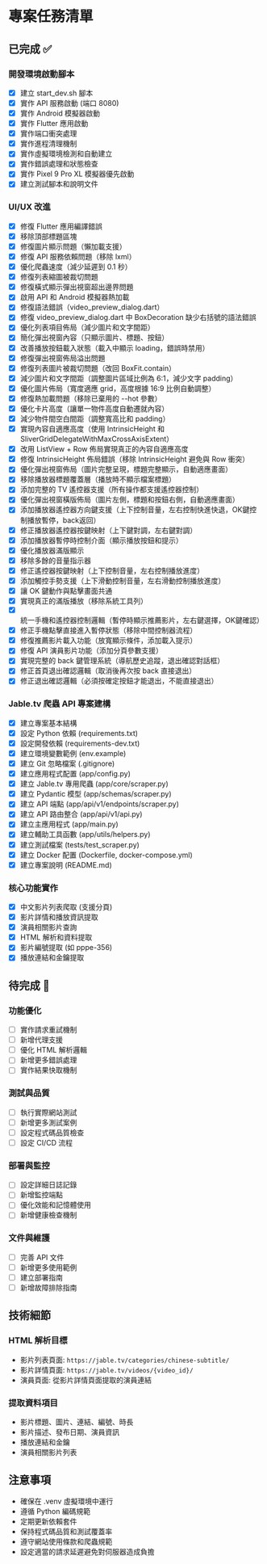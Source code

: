 # 專案任務清單

## 已完成 ✅

### 開發環境啟動腳本
- [x] 建立 start_dev.sh 腳本
- [x] 實作 API 服務啟動 (端口 8080)
- [x] 實作 Android 模擬器啟動
- [x] 實作 Flutter 應用啟動
- [x] 實作端口衝突處理
- [x] 實作進程清理機制
- [x] 實作虛擬環境檢測和自動建立
- [x] 實作錯誤處理和狀態檢查
- [x] 實作 Pixel 9 Pro XL 模擬器優先啟動
- [x] 建立測試腳本和說明文件

### UI/UX 改進
- [x] 修復 Flutter 應用編譯錯誤
- [x] 移除頂部標題區塊
- [x] 修復圖片顯示問題（懶加載支援）
- [x] 修復 API 服務依賴問題（移除 lxml）
- [x] 優化爬蟲速度（減少延遲到 0.1 秒）
- [x] 修復列表縮圖被裁切問題
- [x] 修復橫式顯示彈出視窗超出邊界問題
- [x] 啟用 API 和 Android 模擬器熱加載
- [x] 修復語法錯誤（video_preview_dialog.dart）
- [x] 修復 video_preview_dialog.dart 中 BoxDecoration 缺少右括號的語法錯誤
- [x] 優化列表項目佈局（減少圖片和文字間距）
- [x] 簡化彈出視窗內容（只顯示圖片、標題、按鈕）
- [x] 改善播放按鈕載入狀態（載入中顯示 loading，錯誤時禁用）
- [x] 修復彈出視窗佈局溢出問題
- [x] 修復列表圖片被裁切問題（改回 BoxFit.contain）
- [x] 減少圖片和文字間距（調整圖片區域比例為 6:1，減少文字 padding）
- [x] 優化圖片佈局（寬度適應 grid，高度根據 16:9 比例自動調整）
- [x] 修復熱加載問題（移除已棄用的 --hot 參數）
- [x] 優化卡片高度（讓單一物件高度自動遷就內容）
- [x] 減少物件間空白間距（調整寬高比和 padding）
- [x] 實現內容自適應高度（使用 IntrinsicHeight 和 SliverGridDelegateWithMaxCrossAxisExtent）
- [x] 改用 ListView + Row 佈局實現真正的內容自適應高度
- [x] 修復 IntrinsicHeight 佈局錯誤（移除 IntrinsicHeight 避免與 Row 衝突）
- [x] 優化彈出視窗佈局（圖片完整呈現，標題完整顯示，自動適應畫面）
- [x] 移除播放器標題覆蓋層（播放時不顯示檔案標題）
- [x] 添加完整的 TV 遙控器支援（所有操作都支援遙控器控制）
- [x] 優化彈出視窗橫版佈局（圖片左側，標題和按鈕右側，自動適應畫面）
- [x] 添加播放器遙控器方向鍵支援（上下控制音量，左右控制快進快退，OK鍵控制播放暫停，back返回）
- [x] 修正播放器遙控器按鍵映射（上下鍵對調，左右鍵對調）
- [x] 添加播放器暫停時控制介面（顯示播放按鈕和提示）
- [x] 優化播放器滿版顯示
- [x] 移除多餘的音量指示器
- [x] 修正遙控器按鍵映射（上下控制音量，左右控制播放進度）
- [x] 添加觸控手勢支援（上下滑動控制音量，左右滑動控制播放進度）
- [x] 讓 OK 鍵動作與點擊畫面共通
- [x] 實現真正的滿版播放（移除系統工具列）
- [x] 統一手機和遙控器控制邏輯（暫停時顯示推薦影片，左右鍵選擇，OK鍵確認）
- [x] 修正手機點擊直接進入暫停狀態（移除中間控制器流程）
- [x] 修復推薦影片載入功能（放寬顯示條件，添加載入提示）
- [x] 修復 API 演員影片功能（添加分頁參數支援）
- [x] 實現完整的 back 鍵管理系統（導航歷史追蹤，退出確認對話框）
- [x] 修正首頁退出確認邏輯（取消後再次按 back 直接退出）
- [x] 修正退出確認邏輯（必須按確定按鈕才能退出，不能直接退出）

### Jable.tv 爬蟲 API 專案建構
- [x] 建立專案基本結構
- [x] 設定 Python 依賴 (requirements.txt)
- [x] 設定開發依賴 (requirements-dev.txt)
- [x] 建立環境變數範例 (env.example)
- [x] 建立 Git 忽略檔案 (.gitignore)
- [x] 建立應用程式配置 (app/config.py)
- [x] 建立 Jable.tv 專用爬蟲 (app/core/scraper.py)
- [x] 建立 Pydantic 模型 (app/schemas/scraper.py)
- [x] 建立 API 端點 (app/api/v1/endpoints/scraper.py)
- [x] 建立 API 路由整合 (app/api/v1/api.py)
- [x] 建立主應用程式 (app/main.py)
- [x] 建立輔助工具函數 (app/utils/helpers.py)
- [x] 建立測試檔案 (tests/test_scraper.py)
- [x] 建立 Docker 配置 (Dockerfile, docker-compose.yml)
- [x] 建立專案說明 (README.md)

### 核心功能實作
- [x] 中文影片列表爬取 (支援分頁)
- [x] 影片詳情和播放資訊提取
- [x] 演員相關影片查詢
- [x] HTML 解析和資料提取
- [x] 影片編號提取 (如 pppe-356)
- [x] 播放連結和金鑰提取

## 待完成 🔄

### 功能優化
- [ ] 實作請求重試機制
- [ ] 新增代理支援
- [ ] 優化 HTML 解析邏輯
- [ ] 新增更多錯誤處理
- [ ] 實作結果快取機制

### 測試與品質
- [ ] 執行實際網站測試
- [ ] 新增更多測試案例
- [ ] 設定程式碼品質檢查
- [ ] 設定 CI/CD 流程

### 部署與監控
- [ ] 設定詳細日誌記錄
- [ ] 新增監控端點
- [ ] 優化效能和記憶體使用
- [ ] 新增健康檢查機制

### 文件與維護
- [ ] 完善 API 文件
- [ ] 新增更多使用範例
- [ ] 建立部署指南
- [ ] 新增故障排除指南

## 技術細節

### HTML 解析目標
- 影片列表頁面: `https://jable.tv/categories/chinese-subtitle/`
- 影片詳情頁面: `https://jable.tv/videos/{video_id}/`
- 演員頁面: 從影片詳情頁面提取的演員連結

### 提取資料項目
- 影片標題、圖片、連結、編號、時長
- 影片描述、發布日期、演員資訊
- 播放連結和金鑰
- 演員相關影片列表

## 注意事項

- 確保在 .venv 虛擬環境中運行
- 遵循 Python 編碼規範
- 定期更新依賴套件
- 保持程式碼品質和測試覆蓋率
- 遵守網站使用條款和爬蟲規範
- 設定適當的請求延遲避免對伺服器造成負擔
